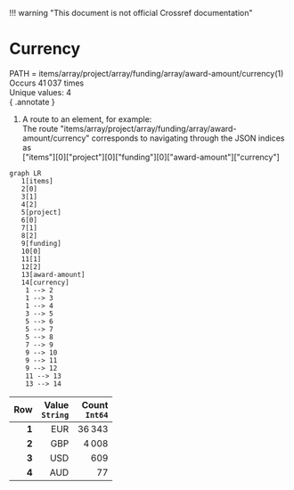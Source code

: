 !!! warning "This document is not official Crossref documentation"
# Currency
PATH = items/array/project/array/funding/array/award-amount/currency(1)  
Occurs 41 037 times  
Unique values: 4  
{ .annotate }

1. A route to an element, for example:  
   The route "items/array/project/array/funding/array/award-amount/currency" corresponds to navigating through the JSON indices as  
   ["items"][0]["project"][0]["funding"][0]["award-amount"]["currency"]  

```mermaid
graph LR
   1[items]
   2[0]
   3[1]
   4[2]
   5[project]
   6[0]
   7[1]
   8[2]
   9[funding]
   10[0]
   11[1]
   12[2]
   13[award-amount]
   14[currency]
    1 --> 2
    1 --> 3
    1 --> 4
    3 --> 5
    5 --> 6
    5 --> 7
    5 --> 8
    7 --> 9
    9 --> 10
    9 --> 11
    9 --> 12
    11 --> 13
    13 --> 14
```

| **Row** | **Value**<br>`String` | **Count**<br>`Int64` |
|--------:|----------------------:|---------------------:|
| **1**   | EUR                   | 36 343               |
| **2**   | GBP                   | 4 008                |
| **3**   | USD                   | 609                  |
| **4**   | AUD                   | 77                   |

